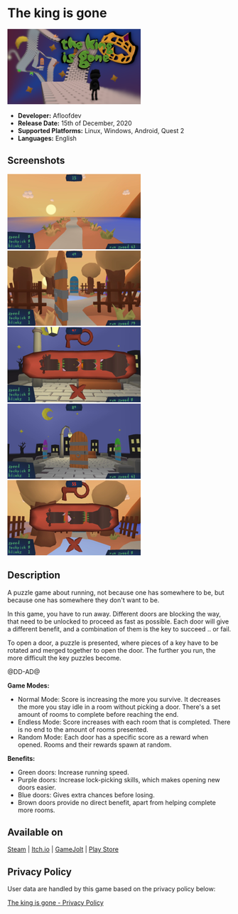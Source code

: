 # The king is gone

![The king is gone icon](/images/the_king_is_gone-stable-cover.png "The king is gone cover")

* **Developer:** Afloofdev
* **Release Date:** 15th of December, 2020
* **Supported Platforms:** Linux, Windows, Android, Quest 2
* **Languages:** English

## Screenshots

![The king is gone screenshot 1](/images/the_king_is_gone-screenshot-1.png "Screenshot 1")
![The king is gone screenshot 2](/images/the_king_is_gone-screenshot-2.png "Screenshot 2")
![The king is gone screenshot 3](/images/the_king_is_gone-screenshot-3.png "Screenshot 3")
![The king is gone screenshot 4](/images/the_king_is_gone-screenshot-4.png "Screenshot 4")
![The king is gone screenshot 5](/images/the_king_is_gone-screenshot-5.png "Screenshot 5")

## Description

A puzzle game about running, not because one has somewhere to be, but because one has somewhere they don't want to be.

In this game, you have to run away. Different doors are blocking the way, that need to be unlocked to proceed as fast as possible. Each door will give a different benefit, and a combination of them is the key to succeed .. or fail.

To open a door, a puzzle is presented, where pieces of a key have to be rotated and merged together to open the door. The further you run, the more difficult the key puzzles become.

@DD-AD@

**Game Modes:**

* Normal Mode: Score is increasing the more you survive. It decreases the more you stay idle in a room without picking a door. There's a set amount of rooms to complete before reaching the end.
* Endless Mode: Score increases with each room that is completed. There is no end to the amount of rooms presented.
* Random Mode: Each door has a specific score as a reward when opened. Rooms and their rewards spawn at random.

**Benefits:**

* Green doors: Increase running speed.
* Purple doors: Increase lock-picking skills, which makes opening new doors easier.
* Blue doors: Gives extra chances before losing.
* Brown doors provide no direct benefit, apart from helping complete more rooms.

## Available on

<a class="button" href="https://store.steampowered.com/app/1468820/">Steam</a> |
<a class="button" href="https://afloofdev.itch.io/the-king-is-gone">Itch.io</a> |
<a class="button" href="https://gamejolt.com/games/the-king-is-gone/518056">GameJolt</a> |
<a class="button" href="https://play.google.com/store/apps/details?id=org.darkdimension.the_king_is_gone">Play Store</a>

## Privacy Policy

User data are handled by this game based on the privacy policy below:

<a class="button" href="/privacy_policy/games/">The king is gone - Privacy Policy</a>
